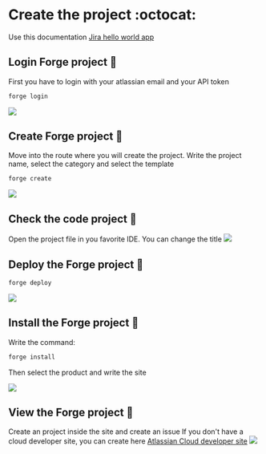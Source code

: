# Create the project :octocat:

Use this documentation [Jira hello world app](https://developer.atlassian.com/platform/forge/build-a-hello-world-app-in-jira/)

## Login Forge project :cherry_blossom:
First you have to login with your atlassian email and your API token
```sh
forge login
```
![](https://i.ibb.co/6RFbWvd/forge-login.png)
## Create Forge project :cherry_blossom:
Move into the route where you will create the project. Write the project name, select the category and select the template
```sh
forge create
```
![](https://i.ibb.co/spSjntm/forge-create.png)

## Check the code project :cherry_blossom:
Open the project file in you favorite IDE. You can change the title
![](https://i.ibb.co/Sm2dPkc/forge-code.png)

## Deploy the Forge project :cherry_blossom:
```sh
forge deploy
```
![](https://i.ibb.co/z2vdSKp/forge-deploy.png)

## Install the Forge project :cherry_blossom:
Write the command:
```sh
forge install
```
Then select the product and write the site

![](https://i.ibb.co/MPGrLhS/forge-project-install.png)

## View the Forge project :cherry_blossom:
Create an project inside the site and create an issue
If you don't have a cloud developer site, you can create here [Atlassian Cloud developer site]( http://go.atlassian.com/cloud-dev)
![](https://i.ibb.co/B3Zr5dG/view-forge-project.png)
